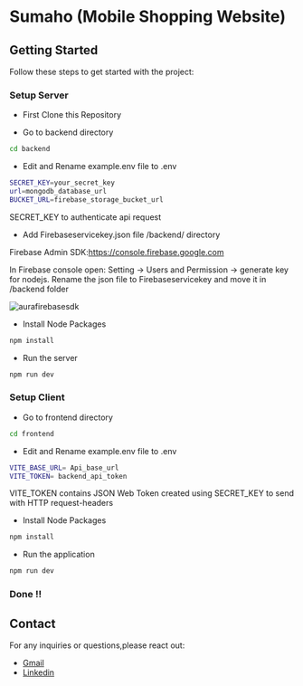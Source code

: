 # Sumaho (Mobile Shopping Website)


## Getting Started

Follow these steps to get started with the project:

### Setup Server

- First Clone this Repository

- Go to backend directory
```bash
cd backend
```

- Edit and Rename example.env file to .env 
```bash
SECRET_KEY=your_secret_key
url=mongodb_database_url
BUCKET_URL=firebase_storage_bucket_url
```
SECRET_KEY to authenticate api request


- Add Firebaseservicekey.json file /backend/ directory

Firebase Admin SDK:https://console.firebase.google.com

In Firebase console open: Setting -> Users and Permission -> generate key for nodejs.
Rename the json file to Firebaseservicekey and move it in /backend folder

![aurafirebasesdk](https://github.com/Grahanam/PaLM/assets/68738881/b659d23a-e253-4c41-b14c-cf91b74f815e) 


- Install Node Packages
```bash
npm install 
```

- Run the server
```bash
npm run dev
```


### Setup Client

- Go to frontend directory
```bash
cd frontend
```
- Edit and Rename example.env file to .env 
```bash
VITE_BASE_URL= Api_base_url
VITE_TOKEN= backend_api_token
```
VITE_TOKEN contains JSON Web Token created using SECRET_KEY to send with  HTTP request-headers

- Install Node Packages
```bash
npm install 
```

- Run the application
```bash
npm run dev
```

### Done !!

## Contact 

For any inquiries or questions,please react out: 
- [Gmail](mailto:lunasuthar5221@gmail.com)
- [Linkedin](https://www.linkedin.com/in/lunaramsuthar/)